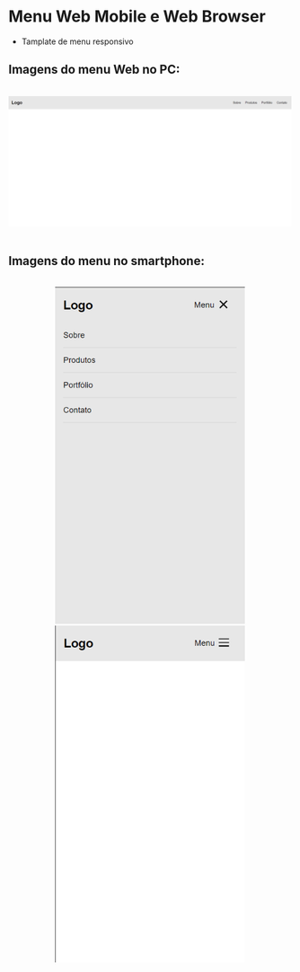 # Menu Web Mobile e Web Browser

* Tamplate de menu responsivo

<div>
  <h2>Imagens do menu Web no PC:</h2>
</div>
</br>
<div>
  <img src="https://github.com/mateuslph/Menu-WebMobile-e-WebBrowser/blob/main/imgs/inicio.png"></img>
</div>
</br>
<div>
  <h2>Imagens do menu no smartphone:</h2>
</div>
</br>
<div align="center">
  <img src="https://github.com/mateuslph/Menu-WebMobile-e-WebBrowser/blob/main/imgs/menu_responsivo_aberto.png" height="600"></img>
  <img src="https://github.com/mateuslph/Menu-WebMobile-e-WebBrowser/blob/main/imgs/menu_responsivo_fechado.png" height="600"></img>
</div>


